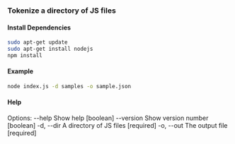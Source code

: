 ### Tokenize a directory of JS files

#### Install Dependencies
```bash
sudo apt-get update
sudo apt-get install nodejs
npm install
```

#### Example
```bash
node index.js -d samples -o sample.json
```

#### Help
Options:
      --help     Show help                                             [boolean]
      --version  Show version number                                   [boolean]
  -d, --dir      A directory of JS files                              [required]
  -o, --out      The output file                                      [required]
####
